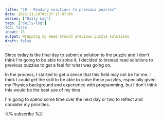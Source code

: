 ```yaml
---
title: "59 - Reading solutions to previous puzzles"
date: 2022-11-29T06:37:17-07:00
series: ["Daily Log"]
tags: ["daily-log"]
toc: false
input: 15
output: Wrapping my head around previous puzzle solutions
draft: false
---
```

Since today is the final day to submit a solution to the puzzle and I don't think I'm going to be able to solve it, I decided to instead read solutions to previous puzzles to get a feel for what was going on.

In the process, I started to get a sense that this field may not be for me. I think I could get the skill to be able to solve these puzzles, especially given my Physics background and experience with programming, but I don't think this would be the best use of my time.

I'm going to spend some time over the next day or two to reflect and consider my priorities.

{{% subscribe %}}
